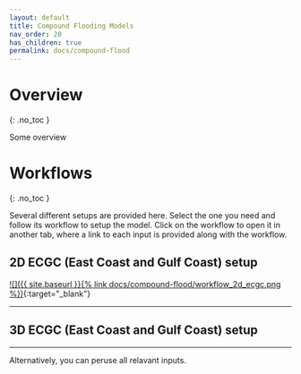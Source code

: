 ```yaml
---
layout: default
title: Compound Flooding Models
nav_order: 20
has_children: true
permalink: docs/compound-flood
---
```


# Overview
{: .no_toc }

Some overview

# Workflows
{: .no_toc }

Several different setups are provided here.
Select the one you need and follow its workflow to setup the model.
Click on the workflow to open it in another tab, where a link to each input is provided along with the workflow.

## 2D ECGC (East Coast and Gulf Coast) setup
[![]({{ site.baseurl }}{% link docs/compound-flood/workflow_2d_ecgc.png %})](http://ccrm.vims.edu/yinglong/feiye/Workshop_20190701/TEMP/Doc/ECGC2D.html){:target="_blank"}

---

## 3D ECGC (East Coast and Gulf Coast) setup

---

Alternatively, you can peruse all relavant inputs.


